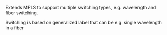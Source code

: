 Extends MPLS to support multiple switching types, e.g. wavelength and fiber switching.

Switching is based on generalized label that can be e.g. single wavelength in a fiber